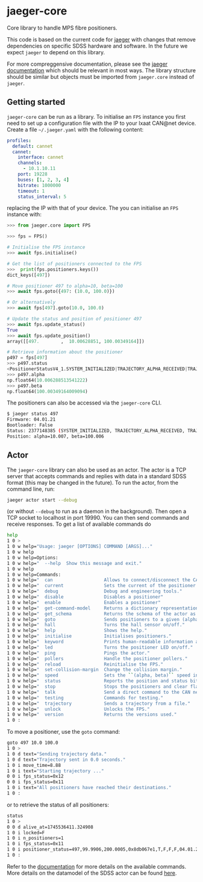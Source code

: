 # jaeger-core

Core library to handle MPS fibre positioners.

This code is based on the current code for [jaeger](https://github.com/sdss/jaeger) with changes that remove dependencies on specific SDSS hardware and software. In the future we expect `jaeger` to depend on this library.

For more compreggensive documentation, please see the [jaeger documentation](https://sdss-jaeger.readthedocs.io/en/latest/) which should be relevant in most ways. The library structure should be similar but objects must be imported from `jaeger.core` instead of `jaeger`.

## Getting started

`jaeger-core` can be run as a library. To initialise an `FPS` instance you first need to set up a configuration file with the IP to your Ixaat CAN@net device. Create a file `~/.jaeger.yaml` with the following content:

```yaml
profiles:
  default: cannet
  cannet:
    interface: cannet
    channels:
      - 10.1.10.11
    port: 19228
    buses: [1, 2, 3, 4]
    bitrate: 1000000
    timeout: 1
    status_interval: 5
```

replacing the IP with that of your device. The you can initialise an `FPS` instance with:

```python
>>> from jaeger.core import FPS

>>> fps = FPS()

# Initialise the FPS instance
>>> await fps.initialise()

# Get the list of positioners connected to the FPS
>>>  print(fps.positioners.keys())
dict_keys([497])

# Move positioner 497 to alpha=10, beta=100
>>> await fps.goto({497: (10.0, 100.0)})

# Or alternatively
>>> await fps[497].goto(10.0, 100.0)

# Update the status and position of positioner 497
>>> await fps.update_status()
True
>>> await fps.update_position()
array([[497.        ,  10.00628851, 100.00349164]])

# Retrieve information about the positioner
p497 = fps[497]
>>> p497.status
<PositionerStatusV4_1.SYSTEM_INITIALIZED|TRAJECTORY_ALPHA_RECEIVED|TRAJECTORY_BETA_RECEIVED|LOW_POWER_AFTER_MOVE|DISPLACEMENT_COMPLETED|DISPLACEMENT_COMPLETED_ALPHA|DISPLACEMENT_COMPLETED_BETA|CLOSED_LOOP_ALPHA|CLOSED_LOOP_BETA|MOTOR_ALPHA_CALIBRATED|MOTOR_BETA_CALIBRATED|DATUM_ALPHA_CALIBRATED|DATUM_BETA_CALIBRATED|DATUM_ALPHA_INITIALIZED|DATUM_BETA_INITIALIZED|COGGING_ALPHA_CALIBRATED: 2377148385>
>>> p497.alpha
np.float64(10.006288513541222)
>>> p497.beta
np.float64(100.00349164009094)
```

The positioners can also be accessed via the `jaeger-core` CLI.

```bash
$ jaeger status 497
Firmware: 04.01.21
Bootloader: False
Status: 2377148385 (SYSTEM_INITIALIZED, TRAJECTORY_ALPHA_RECEIVED, TRAJECTORY_BETA_RECEIVED, LOW_POWER_AFTER_MOVE, DISPLACEMENT_COMPLETED, DISPLACEMENT_COMPLETED_ALPHA, DISPLACEMENT_COMPLETED_BETA, CLOSED_LOOP_ALPHA, CLOSED_LOOP_BETA, MOTOR_ALPHA_CALIBRATED, MOTOR_BETA_CALIBRATED, DATUM_ALPHA_CALIBRATED, DATUM_BETA_CALIBRATED, DATUM_ALPHA_INITIALIZED, DATUM_BETA_INITIALIZED, COGGING_ALPHA_CALIBRATED)
Position: alpha=10.007, beta=100.006
```

## Actor

The `jaeger-core` library can also be used as an actor. The actor is a TCP server that accepts commands and replies with data in a standard SDSS format (this may be changed in the future). To run the actor, from the command line, run:

```bash
jaeger actor start --debug
```

(or without `--debug` to run as a daemon in the background). Then open a TCP socket to localhost in port 19990. You can then send commands and receive responses. To get a list of available commands do

```bash
help
1 0 >
1 0 w help="Usage: jaeger [OPTIONS] COMMAND [ARGS]..."
1 0 w help
1 0 w help=Options:
1 0 w help="  --help  Show this message and exit."
1 0 w help
1 0 w help=Commands:
1 0 w help="  can                   Allows to connect/disconnect the CAN interfaces."
1 0 w help="  current               Sets the current of the positioner."
1 0 w help="  debug                 Debug and engineering tools."
1 0 w help="  disable               Disables a positioner"
1 0 w help="  enable                Enables a positioner"
1 0 w help="  get-command-model     Returns a dictionary representation of the..."
1 0 w help="  get_schema            Returns the schema of the actor as a JSON schema."
1 0 w help="  goto                  Sends positioners to a given (alpha, beta) position."
1 0 w help="  hall                  Turns the hall sensor on/off."
1 0 w help="  help                  Shows the help."
1 0 w help="  initialise            Initialises positioners."
1 0 w help="  keyword               Prints human-readable information about a keyword."
1 0 w help="  led                   Turns the positioner LED on/off."
1 0 w help="  ping                  Pings the actor."
1 0 w help="  pollers               Handle the positioner pollers."
1 0 w help="  reload                Reinitialise the FPS."
1 0 w help="  set-collision-margin  Change the collision margin."
1 0 w help="  speed                 Sets the ``(alpha, beta)`` speed in RPM on the..."
1 0 w help="  status                Reports the position and status bit of a list of..."
1 0 w help="  stop                  Stops the positioners and clear flags."
1 0 w help="  talk                  Send a direct command to the CAN network and show..."
1 0 w help="  testing               Commands for testing."
1 0 w help="  trajectory            Sends a trajectory from a file."
1 0 w help="  unlock                Unlocks the FPS."
1 0 w help="  version               Returns the versions used."
1 0 :
```

To move a positioner, use the `goto` command:

```bash
goto 497 10.0 100.0
1 0 >
1 0 d text="Sending trajectory data."
1 0 d text="Trajectory sent in 0.0 seconds."
1 0 i move_time=8.88
1 0 i text="Starting trajectory ..."
0 0 i fps_status=0x12
0 0 i fps_status=0x11
1 0 i text="All positioners have reached their destinations."
1 0 :
```

or to retrieve the status of all positioners:

```bash
status
1 0 >
0 0 d alive_at=1745536411.324908
1 0 i locked=F
1 0 i n_positioners=1
1 0 i fps_status=0x11
1 0 i positioner_status=497,99.9906,200.0005,0x8db067e1,T,F,F,F,04.01.21,1,4,?
1 0 :
```

Refer to the [documentation](https://sdss-jaeger.readthedocs.io/en/latest/actor.html#jaeger-actor) for more details on the available commands. More details on the datamodel of the SDSS actor can be found [here](https://clu.readthedocs.io/en/latest/legacy.html).
